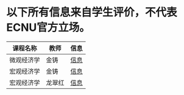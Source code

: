 # 以下所有信息来自学生评价，不代表ECNU官方立场。

| 课程名称| 教师 | 信息 |
|--------|-----|------|
| 微观经济学 | 金铸 | [信息](/ECNU-Course-Info/Course/wgjjx.md) |
| 宏观经济学 | 金铸 | [信息](/ECNU-Course-Info/Course/hgjjx.md) |
| 宏观经济学 | 龙翠红 | [信息](/ECNU-Course-Info/Course/hgjjx2.md) |

